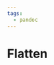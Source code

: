 ```yaml
---
tags:
  - pandoc
---
```


# Flatten

<include repo_url="https://github.com/foliant-docs/foliantcontrib.flatten.git" path="README.md" sethead="2" nohead="true"></include>

